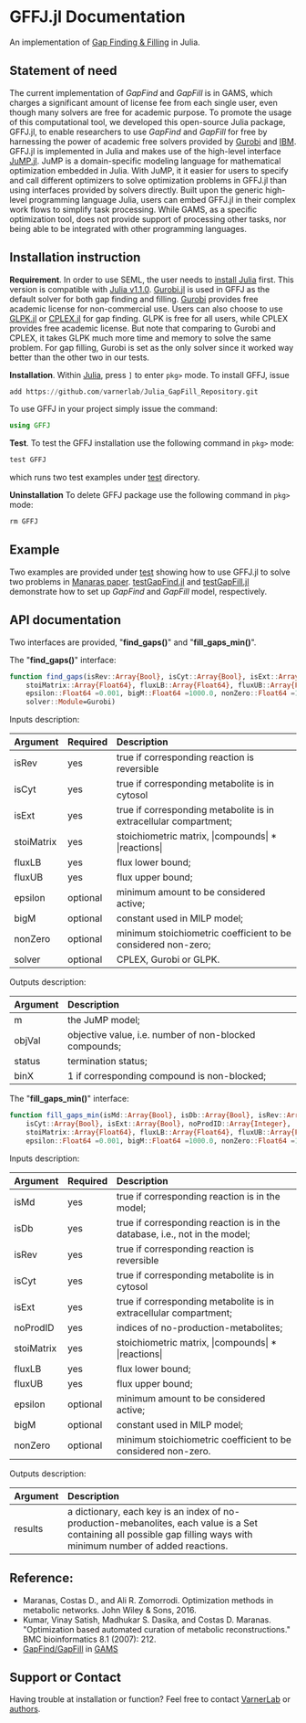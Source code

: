 # GFFJ.jl Documentation 
An implementation of [Gap Finding & Filling](https://bmcbioinformatics.biomedcentral.com/articles/10.1186/1471-2105-8-212) in Julia. 


## Statement of need 
The current implementation of *GapFind* and *GapFill* is in GAMS, which charges a significant amount of license fee from each single user, even though many solvers are free for academic purpose.
To promote the usage of this computational tool, we developed this open-source Julia package, GFFJ.jl, to enable researchers to use *GapFind* and *GapFill* for free by harnessing the power of academic free solvers provided by [Gurobi](https://www.gurobi.com/) and [IBM](https://www.ibm.com/analytics/cplex-optimizer).
GFFJ.jl is implemented in Julia and makes use of the high-level interface [JuMP.jl](https://github.com/JuliaOpt/JuMP.jl).
JuMP is a domain-specific modeling language for mathematical optimization embedded in Julia. 
With JuMP, it it easier for users to specify and call different optimizers to solve optimization problems in GFFJ.jl than using interfaces provided by solvers directly. 
Built upon the generic high-level programming language Julia, users can embed GFFJ.jl in their complex work flows to simplify task processing. While GAMS, as a specific optimization tool, does not provide support of processing other tasks, nor being able to be integrated with other programming languages. 


## Installation instruction 
**Requirement**.
In order to use SEML, the user needs to [install Julia](https://julialang.org/downloads/platform.html) first. This version is compatible with [Julia v1.1.0](https://julialang.org/downloads/index.html).
[Gurobi.jl](https://github.com/JuliaOpt/Gurobi.jl) is used in GFFJ as the default solver for both gap finding and filling. [Gurobi](http://www.gurobi.com/) provides free academic license for non-commercial use. 
Users can also choose to use [GLPK.jl](https://github.com/JuliaOpt/GLPK.jl) or [CPLEX.jl](https://github.com/JuliaOpt/CPLEX.jl) for gap finding. GLPK is free for all users, while CPLEX provides free academic license. But note that comparing to Gurobi and CPLEX, it takes GLPK much more time and memory to solve the same problem. 
For gap filling, Gurobi is set as the only solver since it worked way better than the other two in our tests. 

**Installation**.
Within [Julia](http://http://julialang.org), press `]` to enter `pkg>` mode. 
To install GFFJ, issue 
```julia
add https://github.com/varnerlab/Julia_GapFill_Repository.git
```
To use GFFJ in your project simply issue the command:
```julia
using GFFJ
```

**Test**. 
To test the GFFJ installation use the following command in `pkg>` mode:
```julia
test GFFJ 
```
which runs two test examples under [test](https://github.com/varnerlab/GFFJ/tree/master/test) directory. 

**Uninstallation**
To delete GFFJ package use the following command in `pkg>` mode:
```julia
rm GFFJ
```


## Example 
Two examples are provided under [test](https://github.com/varnerlab/GFFJ/tree/master/test) showing how to use GFFJ.jl to solve two problems in [Manaras paper]((https://bmcbioinformatics.biomedcentral.com/articles/10.1186/1471-2105-8-212)). 
[testGapFind.jl](https://github.com/varnerlab/GFFJ/blob/master/test/testGapFind.jl) and 
[testGapFill.jl](https://github.com/varnerlab/GFFJ/blob/master/test/testGapFill.jl) demonstrate how to set up *GapFind* and *GapFill* model, respectively. 

## API documentation 
Two interfaces are provided, "__find_gaps()__" and "__fill_gaps_min()__". 

The "__find_gaps()__" interface:
```julia
function find_gaps(isRev::Array{Bool}, isCyt::Array{Bool}, isExt::Array{Bool},
    stoiMatrix::Array{Float64}, fluxLB::Array{Float64}, fluxUB::Array{Float64};
    epsilon::Float64 =0.001, bigM::Float64 =1000.0, nonZero::Float64 =1e-8,
    solver::Module=Gurobi)
```
Inputs description: 

Argument | Required | Description 
:--- | :--- | :---
isRev | yes | true if corresponding reaction is reversible
isCyt | yes | true if corresponding metabolite is in cytosol
isExt | yes | true if corresponding metabolite is in extracellular compartment;
stoiMatrix | yes | stoichiometric matrix, \|compounds\| * \|reactions\|
fluxLB | yes | flux lower bound;
fluxUB | yes | flux upper bound;
epsilon | optional | minimum amount to be considered active;
bigM | optional | constant used in MILP model;
nonZero | optional | minimum stoichiometric coefficient to be considered non-zero;
solver | optional | CPLEX, Gurobi or GLPK.

Outputs description: 

Argument | Description 
:--- | :--- 
m | the JuMP model;
objVal | objective value, i.e. number of non-blocked compounds;
status | termination status;
binX | 1 if corresponding compound is non-blocked;


The "__fill_gaps_min()__" interface: 
```julia 
function fill_gaps_min(isMd::Array{Bool}, isDb::Array{Bool}, isRev::Array{Bool},
    isCyt::Array{Bool}, isExt::Array{Bool}, noProdID::Array{Integer},
    stoiMatrix::Array{Float64}, fluxLB::Array{Float64}, fluxUB::Array{Float64};
    epsilon::Float64 =0.001, bigM::Float64 =1000.0, nonZero::Float64 =1e-9)
```
Inputs description:  

Argument | Required | Description 
:--- | :--- | :---
isMd | yes | true if corresponding reaction is in the model;
isDb | yes | true if corresponding reaction is in the database, i.e., not in the model;
isRev | yes | true if corresponding reaction is reversible
isCyt | yes | true if corresponding metabolite is in cytosol
isExt | yes | true if corresponding metabolite is in extracellular compartment;
noProdID | yes | indices of no-production-metabolites;
stoiMatrix | yes | stoichiometric matrix, \|compounds\| * \|reactions\|
fluxLB | yes | flux lower bound;
fluxUB | yes | flux upper bound;
epsilon | optional | minimum amount to be considered active;
bigM | optional | constant used in MILP model;
nonZero | optional | minimum stoichiometric coefficient to be considered non-zero.

Outputs description: 

Argument | Description 
:--- | :--- 
results | a dictionary, each key is an index of no-production-mebanolites, each value is a Set containing all possible gap filling ways with minimum number of added reactions.


## Reference:
- Maranas, Costas D., and Ali R. Zomorrodi. Optimization methods in metabolic networks. John Wiley & Sons, 2016.
- Kumar, Vinay Satish, Madhukar S. Dasika, and Costas D. Maranas. "Optimization based automated curation of metabolic reconstructions." BMC bioinformatics 8.1 (2007): 212.
- [GapFind/GapFill](http://www.maranasgroup.com/software.htm) in [GAMS](https://www.gams.com/)


## Support or Contact
Having trouble at installation or function? Feel free to contact [VarnerLab](https://github.com/varnerlab) or [authors](https://www.cheme.cornell.edu/faculty-directory/jeffrey-d-varner).
